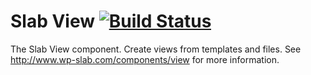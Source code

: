 # Slab View [![Build Status](https://travis-ci.org/wp-slab/slab-view.svg)](https://travis-ci.org/wp-slab/slab-view)

The Slab View component. Create views from templates and files. See http://www.wp-slab.com/components/view for more information.
